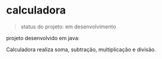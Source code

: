 <h1> calculadora </h1>

> status do projeto: em desenvolvimento

projeto desenvolvido em java:

Calculadora realiza soma, subtração, multiplicação e divisão.
